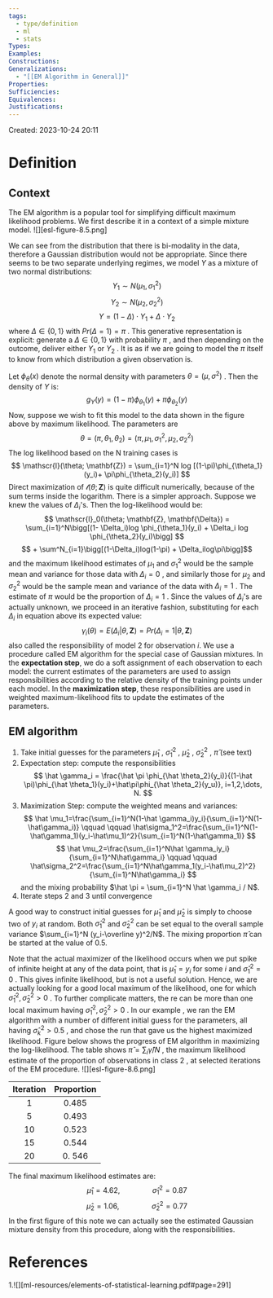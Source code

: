 ```yaml
---
tags:
  - type/definition
  - ml
  - stats
Types: 
Examples: 
Constructions: 
Generalizations:
  - "[[EM Algorithm in General]]"
Properties: 
Sufficiencies: 
Equivalences: 
Justifications:
---
```

Created: 2023-10-24 20:11
# Definition

## Context
The EM algorithm is a popular tool for simplifying difficult maximum likelihood problems. We first describe it in a context of a simple mixture model.
![][esl-figure-8.5.png]

We can see from the distribution that there is bi-modality in the data, therefore a Gaussian distribution would not be appropriate. Since there seems to be two separate underlying regimes, we model $Y$ as a mixture of two normal distributions:
$$Y_1 \sim N(\mu_1, \sigma_1^2)$$
$$Y_2 \sim N(\mu_2, \sigma_2^2)$$
$$Y = (1-\Delta) \cdot Y_1 + \Delta \cdot Y_2$$
where $\Delta \in \{0,1\}$ with $Pr(\Delta = 1) = \pi$ . This generative representation is explicit: generate a $\Delta \in \{0, 1\}$ with probability $\pi$ , and then depending on the outcome, deliver either $Y_1$ or $Y_2$ .  It is as if we are going to model the $\pi$ itself to know from which distribution a given observation is.

Let $\phi_\theta(x)$ denote the normal density with parameters $\theta = (\mu, \sigma^2)$ . Then the density of $Y$ is:
$$
g_Y(y)=(1-\pi)\phi_{\theta_1}(y)+ \pi\phi_{\theta_2}(y)
$$
Now, suppose we wish to fit this model to the data shown in the figure above by maximum likelihood. The parameters are
$$
\theta = (\pi, \theta_1, \theta_2) = (\pi, \mu_1, \sigma_1^2,\mu_2,\sigma_2^2)
$$
The log likelihood based on the N training cases is
$$
\mathscr{l}(\theta; \mathbf{Z}) = \sum_{i=1}^N log [(1-\pi)\phi_{\theta_1}(y_i)+ \pi\phi_{\theta_2}(y_i)]
$$
Direct maximization of $\mathscr{l}(\theta; \mathbf{Z})$ is quite difficult numerically, because of the sum terms inside the logarithm. There is a simpler approach. Suppose we knew the values of $\Delta_i$'s. Then the log-likelihood would be:
$$
\mathscr{l}_0(\theta; \mathbf{Z}, \mathbf{\Delta}) = \sum_{i=1}^N\bigg[(1- \Delta_i)log \phi_{\theta_1}(y_i) + \Delta_i log \phi_{\theta_2}(y_i)\bigg]
$$
$$ + \sum^N_{i=1}\bigg[(1-\Delta_i)log(1-\pi) + \Delta_ilog\pi\bigg]$$
and the maximum likelihood estimates of $\mu_1$ and $\sigma_1^2$ would be the sample mean and variance for those data with $\Delta_i = 0$ , and similarly those for $\mu_2$ and $\sigma_2^2$ would be the sample mean and variance of the data with $\Delta_i = 1$ . The estimate of $\pi$ would be the proportion of $\Delta_i = 1$ .
Since the values of $\Delta_i$'s are actually unknown, we proceed in an iterative fashion, substituting for each $\Delta_i$ in equation above its expected value:
$$
\gamma_i(\theta) = E(\Delta_i|\theta, \mathbf{Z}) = Pr(\Delta_i=1|\theta, \mathbf{Z})
$$
also called the responsibility of model 2 for observation $i$. We use a procedure called EM algorithm for the special case of Gaussian mixtures. In the **expectation step**, we do a soft assignment of each observation to each model: the current estimates of the parameters are used to assign responsibilities according to the relative density of the training points under each model. In the **maximization step**, these responsibilities are used in weighted maximum-likelihood fits to update the estimates of the parameters.

## EM algorithm
1. Take initial guesses for the parameters $\hat \mu_1$ , $\hat \sigma_1^2$ , $\hat \mu_2$ , $\hat \sigma_2^2$ , $\hat \pi$ (see text)
2. Expectation step: compute the responsibilities
$$
\hat \gamma_i = \frac{\hat \pi \phi_{\hat \theta_2}(y_i)}{(1-\hat \pi)\phi_{\hat \theta_1}(y_i)+\hat\pi\phi_{\hat \theta_2}(y_u)}, i=1,2,\dots, N.
$$
3. Maximization Step: compute the weighted means and variances:
$$
\hat \mu_1=\frac{\sum_{i=1}^N(1-\hat \gamma_i)y_i}{\sum_{i=1}^N(1-\hat\gamma_i)} \qquad \qquad \hat\sigma_1^2=\frac{\sum_{i=1}^N(1-\hat\gamma_1)(y_i-\hat\mu_1)^2}{\sum_{i=1}^N(1-\hat\gamma_1)}
$$
$$
\hat \mu_2=\frac{\sum_{i=1}^N\hat \gamma_iy_i}{\sum_{i=1}^N\hat\gamma_i} \qquad \qquad \hat\sigma_2^2=\frac{\sum_{i=1}^N\hat\gamma_1(y_i-\hat\mu_2)^2}{\sum_{i=1}^N\hat\gamma_i}
$$
and the mixing probability $\hat \pi = \sum_{i=1}^N \hat \gamma_i / N$. 
4. Iterate steps 2 and 3 until convergence

A good way to construct initial guesses for $\hat \mu_1$ and $\hat \mu_2$ is simply to choose two of $y_i$ at random. Both $\hat \sigma_1^2$ and $\hat \sigma_2^2$ can be set equal to the overall sample variance $\sum_{i=1}^N (y_i-\overline y)^2/N$. The mixing proportion $\hat \pi$ can be started at the value of $0.5$. 

Note that the actual maximizer of the likelihood occurs when we put spike of infinite height at any of the data point, that is $\hat \mu_1 = y_i$ for some $i$ and $\hat \sigma_1^2 = 0$ . This gives infinite likelihood, but is not a useful solution. Hence, we are actually looking for a good local maximum of the likelihood, one for which $\hat \sigma_1^2 , \hat \sigma_2^2 > 0$ . To further complicate matters, the re can be more than one local maximum having $\hat \sigma_1^2 , \hat \sigma_2^2 > 0$ . In our example , we ran the EM algorithm with a number of different initial guess for the parameters, all having $\hat \sigma_k^2 > 0.5$ , and chose the run that gave us the highest maximized likelihood. Figure below shows the progress of EM algorithm in maximizing the log-likelihood. The table shows $\hat \pi = \sum_i \hat \gamma/N$ , the maximum likelihood estimate of the proportion of  observations in class $2$ , at selected iterations of the EM procedure.
![][esl-figure-8.6.png]

| Iteration | Proportion |
| :---: | :---: |
| 1 | 0.485 |
| 5 | 0.493 |
| 10 | 0.523 |
| 15 | 0.544 |
| 20 | 0. 546 |

The final maximum likelihood estimates are:
$$
\hat \mu_1 = 4.62, \qquad \qquad \hat \sigma_1^2 = 0.87
$$
$$
\hat \mu_2 = 1.06, \qquad \qquad \hat \sigma_2^2 = 0.77
$$
In the first figure of this note we can actually see the estimated Gaussian mixture density from this procedure, along with the responsibilities.
# References
1.![][ml-resources/elements-of-statistical-learning.pdf#page=291]
